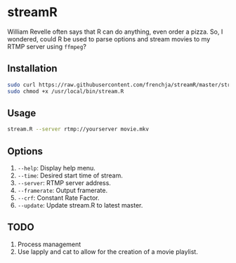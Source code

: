 streamR
=======

William Revelle often says that R can do anything, even order a pizza.  So, I wondered, could R be used to parse options and stream movies to my RTMP server using `ffmpeg`?

Installation
------------
```bash
sudo curl https://raw.githubusercontent.com/frenchja/streamR/master/stream.R -o /usr/local/bin/stream.R
sudo chmod +x /usr/local/bin/stream.R
```

Usage
-----
```bash
stream.R --server rtmp://yourserver movie.mkv
```

Options
-------

1. `--help`: Display help menu.
2. `--time`: Desired start time of stream.
3. `--server`: RTMP server address.
4. `--framerate`: Output framerate.
5. `--crf`: Constant Rate Factor.
6. `--update`: Update stream.R to latest master.

TODO
----

1. Process management
2. Use lapply and cat to allow for the creation of a movie playlist.
